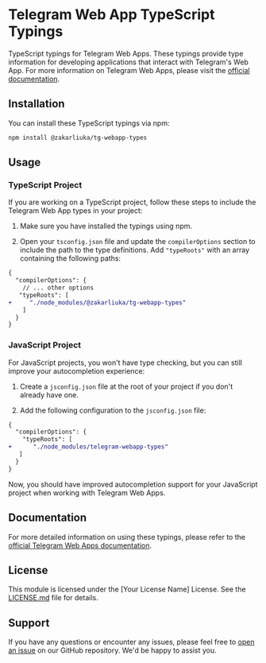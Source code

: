 # Telegram Web App TypeScript Typings

TypeScript typings for Telegram Web Apps. These typings provide type information for developing applications that interact with Telegram's Web App. For more information on Telegram Web Apps, please visit the [official documentation](https://core.telegram.org/bots/webapps).

## Installation

You can install these TypeScript typings via npm:

```bash
npm install @zakarliuka/tg-webapp-types
```

## Usage

### TypeScript Project

If you are working on a TypeScript project, follow these steps to include the Telegram Web App types in your project:

1. Make sure you have installed the typings using npm.

2. Open your `tsconfig.json` file and update the `compilerOptions` section to include the path to the type definitions. Add `"typeRoots"` with an array containing the following paths:

```diff
{
  "compilerOptions": {
    // ... other options
   "typeRoots": [
+     "./node_modules/@zakarliuka/tg-webapp-types"
    ]
  }
}
```

### JavaScript Project

For JavaScript projects, you won't have type checking, but you can still improve your autocompletion experience:

1. Create a `jsconfig.json` file at the root of your project if you don't already have one.

2. Add the following configuration to the `jsconfig.json` file:

```diff
{
  "compilerOptions": {
    "typeRoots": [
+      "./node_modules/telegram-webapp-types"
   ]
  }
}
```

Now, you should have improved autocompletion support for your JavaScript project when working with Telegram Web Apps.

## Documentation

For more detailed information on using these typings, please refer to the [official Telegram Web Apps documentation](https://core.telegram.org/bots/webapps).

## License

This module is licensed under the [Your License Name] License. See the [LICENSE.md](LICENSE.md) file for details.

## Support

If you have any questions or encounter any issues, please feel free to [open an issue](https://github.com/telegram-webapp-types/issues) on our GitHub repository. We'd be happy to assist you.
